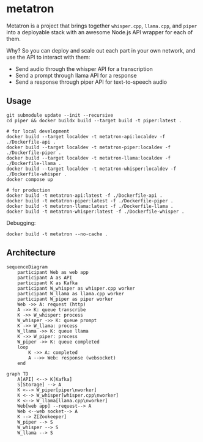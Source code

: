 # metatron

Metatron is a project that brings together `whisper.cpp`, `llama.cpp`, and `piper` into a deployable stack with an awesome Node.js API wrapper for each of them.

Why? So you can deploy and scale out each part in your own network, and use the API to interact with them:
* Send audio through the whisper API for a transcription
* Send a prompt through llama API for a response
* Send a response through piper API for text-to-speech audio

## Usage

```
git submodule update --init --recursive
cd piper && docker buildx build --target build -t piper:latest .

# for local development
docker build --target localdev -t metatron-api:localdev -f ./Dockerfile-api .
docker build --target localdev -t metatron-piper:localdev -f ./Dockerfile-piper .
docker build --target localdev -t metatron-llama:localdev -f ./Dockerfile-llama .
docker build --target localdev -t metatron-whisper:localdev -f ./Dockerfile-whisper .
docker compose up

# for production
docker build -t metatron-api:latest -f ./Dockerfile-api .
docker build -t metatron-piper:latest -f ./Dockerfile-piper .
docker build -t metatron-llama:latest -f ./Dockerfile-llama .
docker build -t metatron-whisper:latest -f ./Dockerfile-whisper .
```

Debugging:
```
docker build -t metatron --no-cache .
```

## Architecture

```mermaid
sequenceDiagram
    participant Web as web app
    participant A as API
    participant K as Kafka
    participant W_whisper as whisper.cpp worker
    participant W_llama as llama.cpp worker
    participant W_piper as piper worker
    Web ->> A: request (http)
    A ->> K: queue transcribe
    K ->> W_whisper: process
    W_whisper ->> K: queue prompt
    K ->> W_llama: process
    W_llama ->> K: queue llama
    K ->> W_piper: process
    W_piper ->> K: queue completed
    loop
        K ->> A: completed
        A -->> Web: response (websocket)
    end
```

```mermaid
graph TD
    A[API] <--> K[Kafka]
    S[Storage] --> A
    K <--> W_piper[piper\nworker]
    K <--> W_whisper[whisper.cpp\nworker]
    K <--> W_llama[llama.cpp\nworker]
    Web[web app] --request--> A
    Web <--web socket--> A
    K --> Z[Zookeeper]
    W_piper --> S
    W_whisper --> S
    W_llama --> S
```